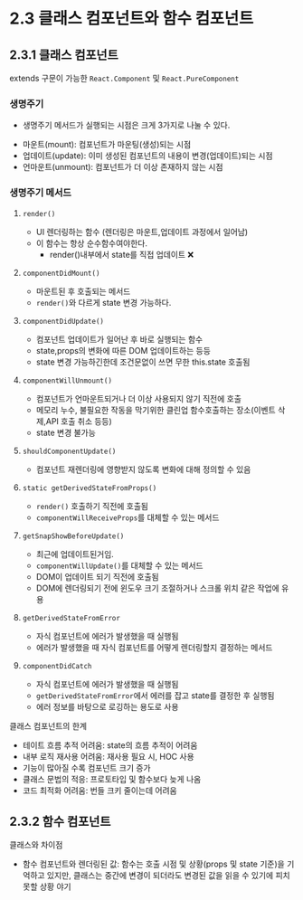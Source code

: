 # 2.3 클래스 컴포넌트와 함수 컴포넌트

## 2.3.1 클래스 컴포넌트

extends 구문이 가능한 `React.Component` 및 `React.PureComponent`

### 생명주기

- 생명주기 메서드가 실행되는 시점은 크게 3가지로 나눌 수 있다.

* 마운트(mount): 컴포넌트가 마운팅(생성)되는 시점
* 업데이트(update): 이미 생성된 컴포넌트의 내용이 변경(업데이트)되는 시점
* 언마운트(unmount): 컴포넌트가 더 이상 존재하지 않는 시점

### 생명주기 메서드

1. `render()`

   - UI 렌더링하는 함수 (렌더링은 마운트,업데이트 과정에서 일어남)
   - 이 함수는 항상 순수함수여야한다.
     - render()내부에서 state를 직접 업데이트 ❌

2. `componentDidMount()`
   - 마운트된 후 호출되는 메서드
   - `render()`와 다르게 state 변경 가능하다.
3. `componentDidUpdate()`
   - 컴포넌트 업데이트가 일어난 후 바로 실행되는 함수
   - state,props의 변화에 따른 DOM 업데이트하는 등등
   - state 변경 가능하긴한데 조건문없이 쓰면 무한 this.state 호출됨
4. `componentWillUnmount()`
   - 컴포넌트가 언마운트되거나 더 이상 사용되지 않기 직전에 호출
   - 메모리 누수, 불필요한 작동을 막기위한 클린업 함수호출하는 장소(이벤트 삭제,API 호출 취소 등등)
   - state 변경 불가능
5. `shouldComponentUpdate()`
   - 컴포넌트 재렌더링에 영향받지 않도록 변화에 대해 정의할 수 있음
6. `static getDerivedStateFromProps()`
   - `render()` 호출하기 직전에 호출됨
   - `componentWillReceiveProps`를 대체할 수 있는 메서드
7. `getSnapShowBeforeUpdate()`
   - 최근에 업데이트된거임.
   - `componentWillUpdate()`를 대체할 수 있는 메서드
   - DOM이 업데이트 되기 직전에 호출됨
   - DOM에 렌더링되기 전에 윈도우 크기 조절하거나 스크롤 위치 같은 작업에 유용
8. `getDerivedStateFromError`
   - 자식 컴포넌트에 에러가 발생했을 때 실행됨
   - 에러가 발생했을 때 자식 컴포넌트를 어떻게 렌더링할지 결정하는 메서드
9. `componentDidCatch`
   - 자식 컴포넌트에 에러가 발생했을 때 실행됨
   - `getDerivedStateFromError`에서 에러를 잡고 state를 결정한 후 실행됨
   - 에러 정보를 바탕으로 로깅하는 용도로 사용

클래스 컴포넌트의 한계

- 테이트 흐름 추적 어려움: state의 흐름 추적이 어려움
- 내부 로직 재사용 어려움: 재사용 필요 시, HOC 사용
- 기능이 많아질 수록 컴포넌트 크기 증가
- 클래스 문법의 적응: 프로토타입 및 함수보다 늦게 나옴
- 코드 최적화 어려움: 번들 크키 줄이는데 어려움

## 2.3.2 함수 컴포넌트

클래스와 차이점

- 함수 컴포넌트와 렌더링된 값: 함수는 호출 시점 및 상황(props 및 state 기준)을 기억하고 있지만, 클래스는 중간에 변경이 되더라도 변경된 값을 읽을 수 있기에 피치 못할 상황 야기
